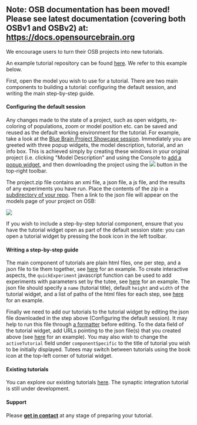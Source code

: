 ## Note: OSB documentation has been moved! Please see latest documentation (covering both OSBv1 and OSBv2) at: https://docs.opensourcebrain.org

We encourage users to turn their OSB projects into new tutorials.

An example tutorial repository can be found [here](https://github.com/mattearnshaw/tutorials). We refer to this example below.

First, open the model you wish to use for a tutorial. There are two main components to building a tutorial: configuring the default session, and writing the main step-by-step guide.

#### Configuring the default session

Any changes made to the state of a project, such as open widgets, re-coloring of populations, zoom or model position etc. can be saved and reused as the default working environment for the tutorial.
For example, take a look at the [Blue Brain Project Showcase session](http://opensourcebrain.org/projects/blue-brain-project-showcase/models?explorer=https%3A%2F%2Fraw.githubusercontent.com%2FOpenSourceBrain%2FBlueBrainProjectShowcase%2Fsample%2FosbSessions%2Fsample%2FSample_Session.json). Immediately you are greeted with three popup widgets, the model description, tutorial, and an info box. This is achieved simply by creating these windows in your original project (i.e. clicking "Model Description" and using the Console to [add a popup widget](http://docs.geppetto.org/en/latest/usingwidgets.html), and then downloading the project using the ![](https://raw.githubusercontent.com/OpenSourceBrain/OSB_Documentation/master/resources/images/download-project-button.png) button in the top-right toolbar.

The project.zip file contains an xmi file, a json file, a js file, and the results of any experiments you have run. Place the contents of the zip in a [subdirectory of your repo](https://github.com/OpenSourceBrain/BlueBrainProjectShowcase/tree/sample/osbSessions/sample). Then a link to the json file will appear on the models page of your project on OSB:

![](https://raw.githubusercontent.com/OpenSourceBrain/OSB_Documentation/master/resources/images/curated.png)

If you wish to include a step-by-step tutorial component, ensure that you have the tutorial widget open as part of the default session state: you can open a tutorial widget by pressing the book icon in the left toolbar.

#### Writing a step-by-step guide

The main component of tutorials are plain html files, one per step, and a json file to tie them together, see [here](https://github.com/mattearnshaw/tutorials/tree/master/1_hh_practical) for an example.
To create interactive aspects, the `quickExperiment` javascript function can be used to add experiments with parameters set by the tutee, see [here](https://github.com/mattearnshaw/tutorials/blob/master/1_hh_practical/2.html) for an example. The json file should specify a `name` (tutorial title), default `height` and `width` of the tutorial widget, and a list of paths of the html files for each step, see [here](https://github.com/mattearnshaw/tutorials/blob/master/1_hh_practical/hh_practical.json) for an example.

Finally we need to add our tutorials to the tutorial widget by editing the json file downloaded in the step above (Configuring the default session). It may help to run this file through [a formatter](https://jsonformatter.org/json-pretty-print) before editing. To the data field of the tutorial widget, add URLs pointing to the json file(s) that you created above (see [here](https://github.com/mattearnshaw/tutorials/blob/master/models/hodgkinHuxley/GEPPETTO.json) for an example). You may also wish to change the `activeTutorial` field under `componentSpecific` to the title of tutorial you wish to be initially displayed. Tutees may switch between tutorials using the book icon at the top-left corner of tutorial widget.

#### Existing tutorials

You can explore our existing tutorials [here](http://www.opensourcebrain.org/tutorials). The synaptic integration tutorial is still under development.

#### Support

Please <b><a href="http://www.opensourcebrain.org/docs#How_To_Contact_Us" onclick="javascript:(function(event){ enableDocSection($(this).attr('href')); if(window.history.pushState) {window.history.pushState(null, null, $(this).attr('href'));} event.preventDefault(); })">get in contact</a></b> at any stage of preparing your tutorial.
